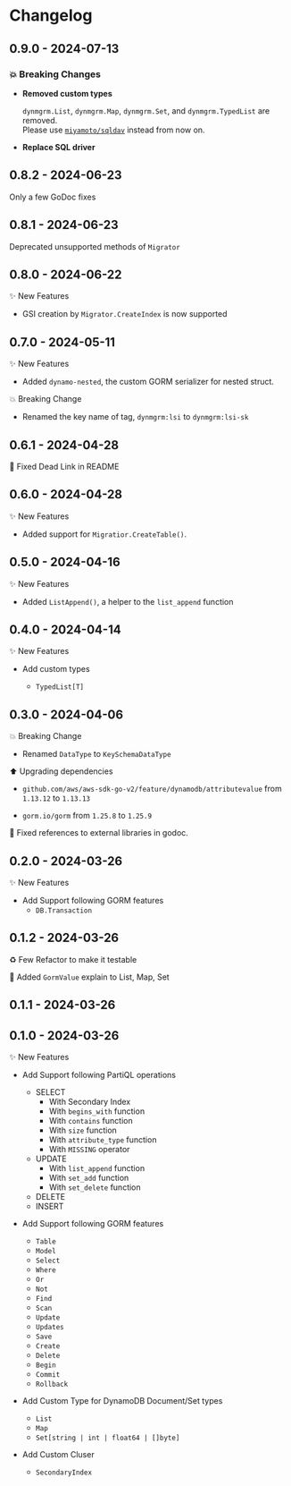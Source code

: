 # Changelog

## 0.9.0 - 2024-07-13

### 💥 Breaking Changes

- **Removed custom types** 

    `dynmgrm.List`, `dynmgrm.Map`, `dynmgrm.Set`, and `dynmgrm.TypedList` are removed.  
    Please use [`miyamoto/sqldav`](https://github.com/miyamo2/sqldav) instead from now on.

- **Replace SQL driver**

## 0.8.2 - 2024-06-23

Only a few GoDoc fixes

## 0.8.1 - 2024-06-23

Deprecated unsupported methods of `Migrator`

## 0.8.0 - 2024-06-22

✨ New Features

- GSI creation by `Migrator.CreateIndex` is now supported

## 0.7.0 - 2024-05-11

✨ New Features

- Added `dynamo-nested`, the custom GORM serializer for nested struct.

💥 Breaking Change

- Renamed the key name of tag, `dynmgrm:lsi` to `dynmgrm:lsi-sk`

## 0.6.1 - 2024-04-28

📝 Fixed Dead Link in README

## 0.6.0 - 2024-04-28

✨ New Features

- Added support for `Migratior.CreateTable()`.

## 0.5.0 - 2024-04-16

✨ New Features

- Added `ListAppend()`, a helper to the `list_append` function

## 0.4.0 - 2024-04-14

✨ New Features

- Add custom types

    - `TypedList[T]`

## 0.3.0 - 2024-04-06

💥 Breaking Change

- Renamed `DataType` to `KeySchemaDataType`

⬆️ Upgrading dependencies

- `github.com/aws/aws-sdk-go-v2/feature/dynamodb/attributevalue` from `1.13.12` to `1.13.13`

- `gorm.io/gorm` from `1.25.8` to `1.25.9`

📝 Fixed references to external libraries in godoc.

  
## 0.2.0 - 2024-03-26

✨ New Features

- Add Support following GORM features
    - `DB.Transaction`

## 0.1.2 - 2024-03-26

♻️ Few Refactor to make it testable

📝 Added `GormValue` explain to List, Map, Set

## 0.1.1 - 2024-03-26

## 0.1.0 - 2024-03-26

✨ New Features

- Add Support following PartiQL operations
    - SELECT
      - With Secondary Index
      - With `begins_with` function
      - With `contains` function
      - With `size` function
      - With `attribute_type` function
      - With `MISSING` operator
    - UPDATE
      - With `list_append` function
      - With `set_add` function
      - With `set_delete` function 
    - DELETE
    - INSERT
  
- Add Support following GORM features
    - `Table`
    - `Model`
    - `Select`
    - `Where`
    - `Or`
    - `Not`
    - `Find`
    - `Scan`
    - `Update`
    - `Updates`
    - `Save`
    - `Create`
    - `Delete`
    - `Begin`
    - `Commit`
    - `Rollback`
  
- Add Custom Type for DynamoDB Document/Set types
    - `List`
    - `Map`
    - `Set[string | int | float64 | []byte]`

- Add Custom Cluser
    - `SecondaryIndex`
